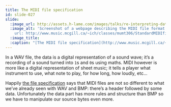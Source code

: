 ```yaml
---
title: The MIDI file specification
id: slide-027
slide:
  :image_url: http://assets.h-lame.com/images/talks/re-interpreting-data/lrug-jan-2020/slides/027.png
  :image_alt: 'Screenshot of a webpage describing the MIDI file format specification;
    url: http://www.music.mcgill.ca/~ich/classes/mumt306/StandardMIDIfileformat.html'
  :image_title:
  :caption: "[The MIDI file specification](http://www.music.mcgill.ca/~ich/classes/mumt306/StandardMIDIfileformat.html)\n"
---
```

In a WAV file, the data is a digital representation of a sound wave; it’s a recording of a sound turned into `1`s and `0`s using maths.  MIDI however is more like a digital representation of sheet music; it tells a player what instrument to use, what note to play, for how long, how loudly, etc...

Happily [the file specification](http://www.music.mcgill.ca/~ich/classes/mumt306/StandardMIDIfileformat.html) says that MIDI files are not so different to what we’ve already seen with WAV and BMP: there’s a header followed by some data.  Unfortunately the data part has more rules and structure than BMP so we have to manipulate our source bytes even more.

